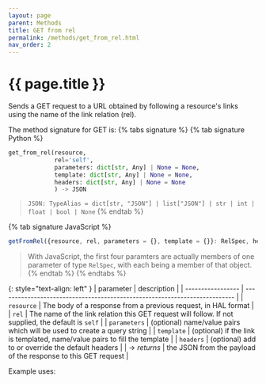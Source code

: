 ```yaml
---
layout: page
parent: Methods
title: GET from rel
permalink: /methods/get_from_rel.html
nav_order: 2
---
```


# {{ page.title }}

Sends a GET request to a URL obtained by following a resource's links using the name of the link relation (rel).

The method signature for GET is:
{% tabs signature %}
{% tab signature Python %}
```python
get_from_rel(resource,
             rel='self',
             parameters: dict[str, Any] | None = None,
             template: dict[str, Any] | None = None,
             headers: dict[str, Any] | None = None
             ) -> JSON
``` 
> `JSON: TypeAlias = dict[str, "JSON"] | list["JSON"] | str | int | float | bool | None`
{% endtab %}

{% tab signature JavaScript %}
```javascript
getFromRel({resource, rel, parameters = {}, template = {}}: RelSpec, headers = {}): Promise<HalResource | {}>
```
> With JavaScript, the first four paramters are actually members of one parameter of type `RelSpec`, with each being a member of that object.
{% endtab %}
{% endtabs %}

{: style="text-align: left" } 
| parameter         | description                                                                |
| ----------------- | -------------------------------------------------------------------------- |
| `resource`        | The body of a response from a previous request, in HAL format              |
| `rel`             | The name of the link relation this GET request will follow.  If not supplied, the default is `self` |
| `parameters`      | (optional) name/value pairs which will be used to create a query string    |
| `template`        | (optional) if the link is templated, name/value pairs to fill the template |
| `headers`         | (optional) add to or override the default headers                          |
| -> *returns*      | the JSON from the payload of the response to this GET request              |

Example uses:

